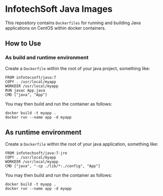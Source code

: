 InfotechSoft Java Images
========================

This repository contains `Dockerfiles` for running and building Java applications on CentOS within docker containers.

## How to Use

### As build and runtime environment

Create a `Dockerfile` within the root of your java project, something like:

    FROM infotecsoft/java:7
    COPY . /usr/local/myapp
    WORKDIR /usr/local/myapp
    RUN javac App.java
    CMD ["java", "App"]

You may then build and run the container as follows:

    docker build -t myapp .
    docker run --name app -d myapp

## As runtime environment

Create a `Dockerfile` within the root of your java application, something like:

    FROM infotechsoft/java:7-jre
    COPY . /usr/local/myapp
    WORKDIR /usr/local/myapp
    CMD ["java", "-cp ./lib/*:./config", "App"]

You may then build and run the container as follows:

    docker build -t myapp .
    docker run --name app -d myapp

